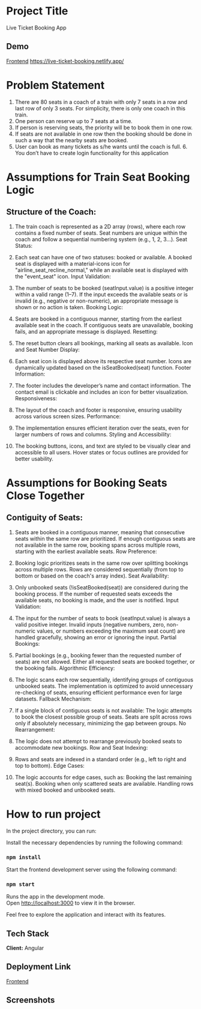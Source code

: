 # Project Title   
 Live Ticket Booking App     

 
## Demo

[Frontend](https://live-ticket-booking.netlify.app/)  https://live-ticket-booking.netlify.app/

# Problem Statement

1. There are 80 seats in a coach of a train with only 7 seats in a row and last row of only 3 seats. For
simplicity, there is only one coach in this train.
2. One person can reserve up to 7 seats at a time.
3. If person is reserving seats, the priority will be to book them in one row.
4. If seats are not available in one row then the booking should be done in such a way that the nearby
seats are booked.
5. User can book as many tickets as s/he wants until the coach is full. 6. You don’t have to create login
functionality for this application

# Assumptions for Train Seat Booking Logic
 ## Structure of the Coach:

1. The train coach is represented as a 2D array (rows), where each row contains a fixed number of seats.
Seat numbers are unique within the coach and follow a sequential numbering system (e.g., 1, 2, 3...).
Seat Status:

2. Each seat can have one of two statuses: booked or available.
A booked seat is displayed with a material-icons icon for "airline_seat_recline_normal," while an available seat is displayed with the "event_seat" icon.
Input Validation:

3. The number of seats to be booked (seatInput.value) is a positive integer within a valid range (1–7).
If the input exceeds the available seats or is invalid (e.g., negative or non-numeric), an appropriate message is shown or no action is taken.
Booking Logic:

4. Seats are booked in a contiguous manner, starting from the earliest available seat in the coach.
If contiguous seats are unavailable, booking fails, and an appropriate message is displayed.
Resetting:

5. The reset button clears all bookings, marking all seats as available.
Icon and Seat Number Display:

6. Each seat icon is displayed above its respective seat number.
Icons are dynamically updated based on the isSeatBooked(seat) function.
Footer Information:

7. The footer includes the developer’s name and contact information.
The contact email is clickable and includes an icon for better visualization.
Responsiveness:

8. The layout of the coach and footer is responsive, ensuring usability across various screen sizes.
Performance:

9. The implementation ensures efficient iteration over the seats, even for larger numbers of rows and columns.
Styling and Accessibility:

10. The booking buttons, icons, and text are styled to be visually clear and accessible to all users.
Hover states or focus outlines are provided for better usability.

# Assumptions for Booking Seats Close Together
## Contiguity of Seats:

1. Seats are booked in a contiguous manner, meaning that consecutive seats within the same row are prioritized.
If enough contiguous seats are not available in the same row, booking spans across multiple rows, starting with the earliest available seats.
Row Preference:

2. Booking logic prioritizes seats in the same row over splitting bookings across multiple rows.
Rows are considered sequentially (from top to bottom or based on the coach's array index).
Seat Availability:

3. Only unbooked seats (!isSeatBooked(seat)) are considered during the booking process.
If the number of requested seats exceeds the available seats, no booking is made, and the user is notified.
Input Validation:

4. The input for the number of seats to book (seatInput.value) is always a valid positive integer.
Invalid inputs (negative numbers, zero, non-numeric values, or numbers exceeding the maximum seat count) are handled gracefully, showing an error or ignoring the input.
Partial Bookings:

5. Partial bookings (e.g., booking fewer than the requested number of seats) are not allowed. Either all requested seats are booked together, or the booking fails.
Algorithmic Efficiency:

6. The logic scans each row sequentially, identifying groups of contiguous unbooked seats.
The implementation is optimized to avoid unnecessary re-checking of seats, ensuring efficient performance even for large datasets.
Fallback Mechanism:

7. If a single block of contiguous seats is not available:
The logic attempts to book the closest possible group of seats.
Seats are split across rows only if absolutely necessary, minimizing the gap between groups.
No Rearrangement:

8. The logic does not attempt to rearrange previously booked seats to accommodate new bookings.
Row and Seat Indexing:

9. Rows and seats are indexed in a standard order (e.g., left to right and top to bottom).
Edge Cases:

10. The logic accounts for edge cases, such as:
Booking the last remaining seat(s).
Booking when only scattered seats are available.
Handling rows with mixed booked and unbooked seats.

# How to run project

In the project directory, you can run:


Install the necessary dependencies by running the following command:

### `npm install`

Start the frontend development server using the following command:
### `npm start`

Runs the app in the development mode.\
Open [http://localhost:3000](http://localhost:3000) to view it in the browser.



Feel free to explore the application and interact with its features.





## Tech Stack

**Client:**  Angular
## Deployment Link

[Frontend](https://live-ticket-booking.netlify.app/)  <br />



## Screenshots





